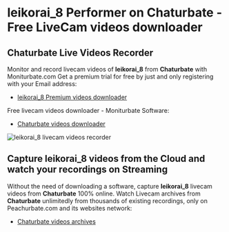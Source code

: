 # leikorai_8 Performer on Chaturbate - Free LiveCam videos downloader

## Chaturbate Live Videos Recorder

Monitor and record livecam videos of **leikorai_8** from **Chaturbate** with Moniturbate.com
Get a premium trial for free by just and only registering with your Email address:
* [leikorai_8 Premium videos downloader](https://moniturbate.com/request-demo-licence-key.html)

Free livecam videos downloader - Moniturbate Software:
* [Chaturbate videos downloader](https://moniturbate.com/moniturbate-download-software.html)

![leikorai_8 livecam videos recorder](https://peachurnet.com/templates/moniturbate-software.png)


## Capture leikorai_8 videos from the Cloud and watch your recordings on Streaming

Without the need of downloading a software, capture **leikorai_8** livecam videos from **Chaturbate** 100% online.
Watch Livecam archives from **Chaturbate** unlimitedly from thousands of existing recordings, only on Peachurbate.com and its websites network:
* [Chaturbate videos archives](https://peachurnet.com/)